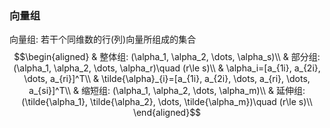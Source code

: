 ### 向量组
向量组: 若干个同维数的行(列)向量所组成的集合
$$\begin{aligned}
& 整体组: (\alpha_1, \alpha_2, \dots, \alpha_s)\\
& 部分组: (\alpha_1, \alpha_2, \dots, \alpha_r)\quad (r\le s)\\
& \alpha_i=[a_{1i}, a_{2i}, \dots, a_{ri}]^T\\
& \tilde{\alpha}_{i}=[a_{1i}, a_{2i}, \dots, a_{ri}, \dots, a_{si}]^T\\
& 缩短组: (\alpha_1, \alpha_2, \dots, \alpha_m)\\
& 延伸组: (\tilde{\alpha_1}, \tilde{\alpha_2}, \dots, \tilde{\alpha_m})\quad (r\le s)\\
\end{aligned}$$
